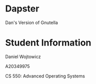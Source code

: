 # Dapster
Dan's Version of Gnutella

# Student Information
Daniel Wojtowicz

A20349975

CS 550: Advanced Operating Systems